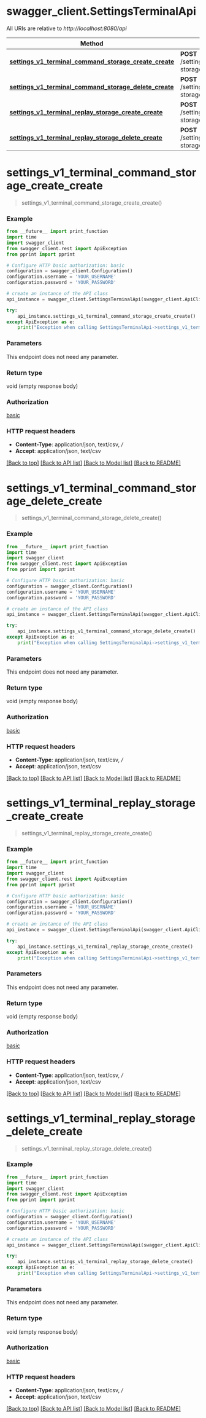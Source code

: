 # swagger_client.SettingsTerminalApi

All URIs are relative to *http://localhost:8080/api*

Method | HTTP request | Description
------------- | ------------- | -------------
[**settings_v1_terminal_command_storage_create_create**](SettingsTerminalApi.md#settings_v1_terminal_command_storage_create_create) | **POST** /settings/v1/terminal/command-storage/create/ | 
[**settings_v1_terminal_command_storage_delete_create**](SettingsTerminalApi.md#settings_v1_terminal_command_storage_delete_create) | **POST** /settings/v1/terminal/command-storage/delete/ | 
[**settings_v1_terminal_replay_storage_create_create**](SettingsTerminalApi.md#settings_v1_terminal_replay_storage_create_create) | **POST** /settings/v1/terminal/replay-storage/create/ | 
[**settings_v1_terminal_replay_storage_delete_create**](SettingsTerminalApi.md#settings_v1_terminal_replay_storage_delete_create) | **POST** /settings/v1/terminal/replay-storage/delete/ | 


# **settings_v1_terminal_command_storage_create_create**
> settings_v1_terminal_command_storage_create_create()





### Example
```python
from __future__ import print_function
import time
import swagger_client
from swagger_client.rest import ApiException
from pprint import pprint

# Configure HTTP basic authorization: basic
configuration = swagger_client.Configuration()
configuration.username = 'YOUR_USERNAME'
configuration.password = 'YOUR_PASSWORD'

# create an instance of the API class
api_instance = swagger_client.SettingsTerminalApi(swagger_client.ApiClient(configuration))

try:
    api_instance.settings_v1_terminal_command_storage_create_create()
except ApiException as e:
    print("Exception when calling SettingsTerminalApi->settings_v1_terminal_command_storage_create_create: %s\n" % e)
```

### Parameters
This endpoint does not need any parameter.

### Return type

void (empty response body)

### Authorization

[basic](../README.md#basic)

### HTTP request headers

 - **Content-Type**: application/json, text/csv, */*
 - **Accept**: application/json, text/csv

[[Back to top]](#) [[Back to API list]](../README.md#documentation-for-api-endpoints) [[Back to Model list]](../README.md#documentation-for-models) [[Back to README]](../README.md)

# **settings_v1_terminal_command_storage_delete_create**
> settings_v1_terminal_command_storage_delete_create()





### Example
```python
from __future__ import print_function
import time
import swagger_client
from swagger_client.rest import ApiException
from pprint import pprint

# Configure HTTP basic authorization: basic
configuration = swagger_client.Configuration()
configuration.username = 'YOUR_USERNAME'
configuration.password = 'YOUR_PASSWORD'

# create an instance of the API class
api_instance = swagger_client.SettingsTerminalApi(swagger_client.ApiClient(configuration))

try:
    api_instance.settings_v1_terminal_command_storage_delete_create()
except ApiException as e:
    print("Exception when calling SettingsTerminalApi->settings_v1_terminal_command_storage_delete_create: %s\n" % e)
```

### Parameters
This endpoint does not need any parameter.

### Return type

void (empty response body)

### Authorization

[basic](../README.md#basic)

### HTTP request headers

 - **Content-Type**: application/json, text/csv, */*
 - **Accept**: application/json, text/csv

[[Back to top]](#) [[Back to API list]](../README.md#documentation-for-api-endpoints) [[Back to Model list]](../README.md#documentation-for-models) [[Back to README]](../README.md)

# **settings_v1_terminal_replay_storage_create_create**
> settings_v1_terminal_replay_storage_create_create()





### Example
```python
from __future__ import print_function
import time
import swagger_client
from swagger_client.rest import ApiException
from pprint import pprint

# Configure HTTP basic authorization: basic
configuration = swagger_client.Configuration()
configuration.username = 'YOUR_USERNAME'
configuration.password = 'YOUR_PASSWORD'

# create an instance of the API class
api_instance = swagger_client.SettingsTerminalApi(swagger_client.ApiClient(configuration))

try:
    api_instance.settings_v1_terminal_replay_storage_create_create()
except ApiException as e:
    print("Exception when calling SettingsTerminalApi->settings_v1_terminal_replay_storage_create_create: %s\n" % e)
```

### Parameters
This endpoint does not need any parameter.

### Return type

void (empty response body)

### Authorization

[basic](../README.md#basic)

### HTTP request headers

 - **Content-Type**: application/json, text/csv, */*
 - **Accept**: application/json, text/csv

[[Back to top]](#) [[Back to API list]](../README.md#documentation-for-api-endpoints) [[Back to Model list]](../README.md#documentation-for-models) [[Back to README]](../README.md)

# **settings_v1_terminal_replay_storage_delete_create**
> settings_v1_terminal_replay_storage_delete_create()





### Example
```python
from __future__ import print_function
import time
import swagger_client
from swagger_client.rest import ApiException
from pprint import pprint

# Configure HTTP basic authorization: basic
configuration = swagger_client.Configuration()
configuration.username = 'YOUR_USERNAME'
configuration.password = 'YOUR_PASSWORD'

# create an instance of the API class
api_instance = swagger_client.SettingsTerminalApi(swagger_client.ApiClient(configuration))

try:
    api_instance.settings_v1_terminal_replay_storage_delete_create()
except ApiException as e:
    print("Exception when calling SettingsTerminalApi->settings_v1_terminal_replay_storage_delete_create: %s\n" % e)
```

### Parameters
This endpoint does not need any parameter.

### Return type

void (empty response body)

### Authorization

[basic](../README.md#basic)

### HTTP request headers

 - **Content-Type**: application/json, text/csv, */*
 - **Accept**: application/json, text/csv

[[Back to top]](#) [[Back to API list]](../README.md#documentation-for-api-endpoints) [[Back to Model list]](../README.md#documentation-for-models) [[Back to README]](../README.md)

